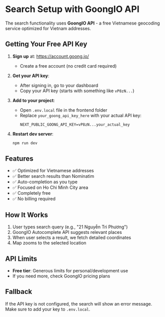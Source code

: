 # Search Setup with GoongIO API

The search functionality uses **GoongIO API** - a free Vietnamese geocoding service optimized for Vietnam addresses.

## Getting Your Free API Key

1. **Sign up** at: https://account.goong.io/
   - Create a free account (no credit card required)
   
2. **Get your API key**:
   - After signing in, go to your dashboard
   - Copy your API key (starts with something like `vP8zN...`)

3. **Add to your project**:
   - Open `.env.local` file in the frontend folder
   - Replace `your_goong_api_key_here` with your actual API key:
     ```
     NEXT_PUBLIC_GOONG_API_KEY=vP8zN...your_actual_key
     ```

4. **Restart dev server**:
   ```powershell
   npm run dev
   ```

## Features

- ✅ Optimized for Vietnamese addresses
- ✅ Better search results than Nominatim
- ✅ Auto-completion as you type
- ✅ Focused on Ho Chi Minh City area
- ✅ Completely free
- ✅ No billing required

## How It Works

1. User types search query (e.g., "21 Nguyễn Tri Phương")
2. GoongIO Autocomplete API suggests relevant places
3. When user selects a result, we fetch detailed coordinates
4. Map zooms to the selected location

## API Limits

- **Free tier**: Generous limits for personal/development use
- If you need more, check GoongIO pricing plans

## Fallback

If the API key is not configured, the search will show an error message. Make sure to add your key to `.env.local`.
